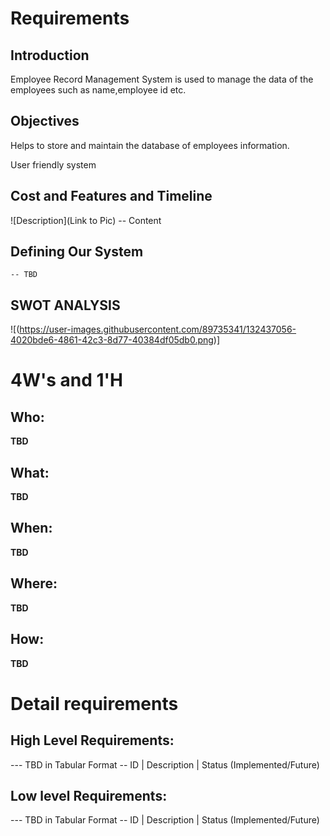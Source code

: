 # Requirements
## Introduction

 Employee Record Management System is used to manage the data of the employees such as name,employee id etc.

## Objectives


 
Helps to store and maintain the database of employees information.

User friendly system
## Cost and Features and Timeline
![Description](Link to Pic)
-- Content 
## Defining Our System
    -- TBD
## SWOT ANALYSIS
![(https://user-images.githubusercontent.com/89735341/132437056-4020bde6-4861-42c3-8d77-40384df05db0.png)]


# 4W&#39;s and 1&#39;H

## Who:

**TBD**

## What:

**TBD**

## When:

**TBD**

## Where:

**TBD**

## How:

**TBD**

# Detail requirements
## High Level Requirements:
--- TBD in Tabular Format 
-- ID | Description | Status (Implemented/Future)


##  Low level Requirements:
--- TBD in Tabular Format 
-- ID | Description | Status (Implemented/Future)
